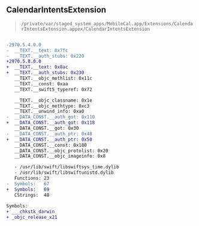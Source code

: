 ## CalendarIntentsExtension

> `/private/var/staged_system_apps/MobileCal.app/Extensions/CalendarIntentsExtension.appex/CalendarIntentsExtension`

```diff

-2970.5.4.0.0
-  __TEXT.__text: 0x7fc
-  __TEXT.__auth_stubs: 0x220
+2970.5.8.0.0
+  __TEXT.__text: 0x8ac
+  __TEXT.__auth_stubs: 0x230
   __TEXT.__objc_methlist: 0x11c
   __TEXT.__const: 0xaa
   __TEXT.__swift5_typeref: 0x72

   __TEXT.__objc_classname: 0x1e
   __TEXT.__objc_methtype: 0xc3
   __TEXT.__unwind_info: 0xa0
-  __DATA_CONST.__auth_got: 0x110
+  __DATA_CONST.__auth_got: 0x118
   __DATA_CONST.__got: 0x30
-  __DATA_CONST.__auth_ptr: 0x48
+  __DATA_CONST.__auth_ptr: 0x50
   __DATA_CONST.__const: 0x180
   __DATA_CONST.__objc_protolist: 0x20
   __DATA_CONST.__objc_imageinfo: 0x8

   - /usr/lib/swift/libswiftsys_time.dylib
   - /usr/lib/swift/libswiftunistd.dylib
   Functions: 23
-  Symbols:   67
+  Symbols:   69
   CStrings:  48
 
Symbols:
+ ___chkstk_darwin
+ _objc_release_x21

```
